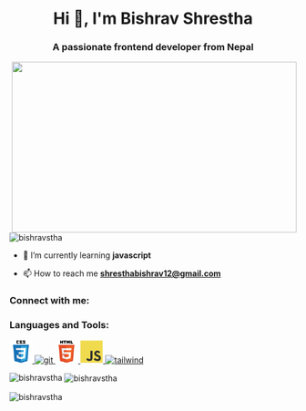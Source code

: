 <h1 align="center">Hi 👋, I'm Bishrav Shrestha</h1>
<h3 align="center">A passionate frontend developer from Nepal</h3>
<img src="https://user-images.githubusercontent.com/74038190/212750155-3ceddfbd-19d3-40a3-87af-8d329c8323c4.gif" height="300" width="500" align="right">
<p align="left"> <img src="https://komarev.com/ghpvc/?username=bishravstha&label=Profile%20views&color=0e75b6&style=flat" alt="bishravstha" /> </p>

- 🌱 I’m currently learning **javascript**

- 📫 How to reach me **shresthabishrav12@gmail.com**

<h3 align="left">Connect with me:</h3>
<p align="left">
</p>

<h3 align="left">Languages and Tools:</h3>
<p align="left"> <a href="https://www.w3schools.com/css/" target="_blank" rel="noreferrer"> <img src="https://raw.githubusercontent.com/devicons/devicon/master/icons/css3/css3-original-wordmark.svg" alt="css3" width="40" height="40"/> </a> <a href="https://git-scm.com/" target="_blank" rel="noreferrer"> <img src="https://www.vectorlogo.zone/logos/git-scm/git-scm-icon.svg" alt="git" width="40" height="40"/> </a> <a href="https://www.w3.org/html/" target="_blank" rel="noreferrer"> <img src="https://raw.githubusercontent.com/devicons/devicon/master/icons/html5/html5-original-wordmark.svg" alt="html5" width="40" height="40"/> </a> <a href="https://developer.mozilla.org/en-US/docs/Web/JavaScript" target="_blank" rel="noreferrer"> <img src="https://raw.githubusercontent.com/devicons/devicon/master/icons/javascript/javascript-original.svg" alt="javascript" width="40" height="40"/> </a> <a href="https://tailwindcss.com/" target="_blank" rel="noreferrer"> <img src="https://www.vectorlogo.zone/logos/tailwindcss/tailwindcss-icon.svg" alt="tailwind" width="40" height="40"/> </a> </p>

<p><img align="left" src="https://github-readme-stats.vercel.app/api/top-langs?username=bishravstha&show_icons=true&locale=en&layout=compact" alt="bishravstha" /></p>

<p>&nbsp;<img align="center" src="https://github-readme-stats.vercel.app/api?username=bishravstha&show_icons=true&locale=en" alt="bishravstha" /></p>

<p><img align="center" src="https://github-readme-streak-stats.herokuapp.com/?user=bishravstha&" alt="bishravstha" /></p>
